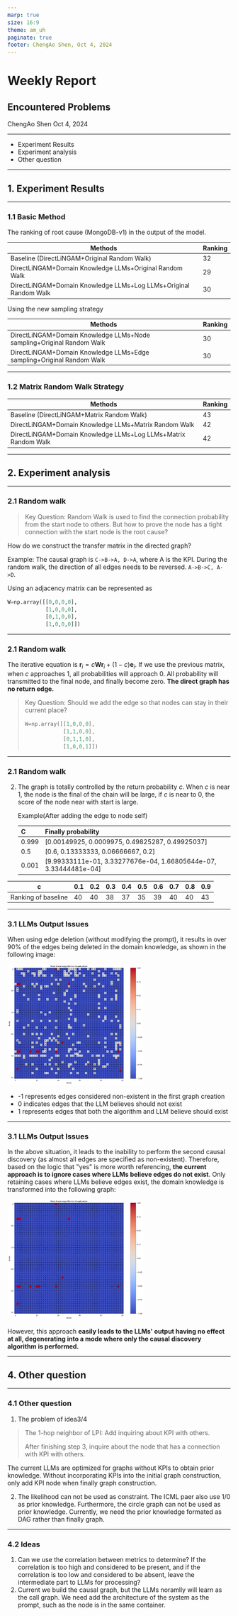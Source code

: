 ```yaml
---
marp: true
size: 16:9
theme: am_uh
paginate: true
footer: ChengAo Shen, Oct 4, 2024
---
```


<!-- _class: cover_e -->
<!-- _header: ![UH_logo](https://raw.githubusercontent.com/ChengAoShen/Image-Hosting/main/images/UH_logo.png) -->
<!-- _footer: ![UH_brand](https://raw.githubusercontent.com/ChengAoShen/Image-Hosting/main/images/UH_brand.png) -->
<!-- _paginate: "" -->

# Weekly Report

## Encountered Problems

ChengAo Shen
Oct 4, 2024

---

<!-- _class: toc_b -->
<!-- _header: <br>CONTENTS<br>![UH_logo](https://raw.githubusercontent.com/ChengAoShen/Image-Hosting/main/images/UH_logo.png)-->
<!-- _footer: "" -->
<!-- _paginate: "" -->

- Experiment Results
- Experiment analysis
- Other question
---

<!-- _class: trans -->
<!-- _footer: "" -->
<!-- _paginate: "" -->
## 1. Experiment Results

---

<!-- _class: navbar-->
<!-- _header: \ ***Weekly Report*** **Experiment Results**  *Random Walk* *LLMs Output Issues* *Other question* -->

### 1.1 Basic Method

The ranking of root cause (MongoDB-v1) in the output of the model.

| Methods                                                      | Ranking |
| ------------------------------------------------------------ | ------- |
| Baseline (DirectLiNGAM+Original Random Walk)                 | 32      |
| DirectLiNGAM+Domain Knowledge LLMs+Original Random Walk      | 29      |
| DirectLiNGAM+Domain Knowledge LLMs+Log LLMs+Original Random Walk | 30      |

Using the new sampling strategy

| Methods                                                      | Ranking |
| ------------------------------------------------------------ | ------- |
| DirectLiNGAM+Domain Knowledge LLMs+Node sampling+Original Random Walk | 30      |
| DirectLiNGAM+Domain Knowledge LLMs+Edge sampling+Original Random Walk | 30      |

---

<!-- _class: navbar-->
<!-- _header: \ ***Weekly Report*** **Experiment Results**  *Random Walk* *LLMs Output Issues* *Other question* -->
### 1.2 Matrix Random Walk Strategy

| Methods                                                      | Ranking |
| ------------------------------------------------------------ | ------- |
| Baseline (DirectLiNGAM+Matrix Random Walk)                   | 43      |
| DirectLiNGAM+Domain Knowledge LLMs+Matrix Random Walk        | 42      |
| DirectLiNGAM+Domain Knowledge LLMs+Log LLMs+Matrix Random Walk | 42      |

---
<!-- _class: trans -->
<!-- _footer: "" -->
<!-- _paginate: "" -->

## 2. Experiment analysis

---

<!-- _class: navbar-->
<!-- _header: \ ***Weekly Report*** *Experiment analysis* **Random Walk** *LLMs Output Issues* *Other question* -->

### 2.1 Random walk

> Key Question: Random Walk is used to find the connection probability from the start node to others. But how to prove the node has a tight connection with the start node is the root cause?


How do we construct the transfer matrix in the directed graph?

   Example: The causal graph is `C->B->A, D->A`, where A is the KPI. During the random walk, the direction of all edges needs to be reversed. `A->B->C, A->D`.

   Using an adjacency matrix can be represented as

   ```python
   W=np.array([[0,0,0,0],
               [1,0,0,0],
               [0,1,0,0],
               [1,0,0,0]])              
   ```

---

<!-- _class: navbar-->
<!-- _header: \ ***Weekly Report*** *Experiment analysis* **Random Walk** *LLMs Output Issues* *Other question* -->

### 2.1 Random walk

The iterative equation is $\mathbf{r}_i=c\mathbf{W}\mathbf{r}_i+(1-c)\mathbf{e}_i$. If we use the previous matrix, when $c$ approaches 1, all probabilities will approach 0. All probability will transmitted to the final node, and finally become zero. **The direct graph has no return edge.**

   > Key Question: Should we add the edge so that nodes can stay in their current place?
   >
   > ```python
   > W=np.array([[1,0,0,0],
   >             [1,1,0,0],
   >             [0,1,1,0],
   >             [1,0,0,1]])
   > ```

---

<!-- _class: navbar-->
<!-- _header: \ ***Weekly Report*** *Experiment analysis* **Random Walk** *LLMs Output Issues* *Other question* -->
### 2.1 Random walk
2. The graph is totally controlled by the return probability $c$. When $c$ is near 1, the node is the final of the chain will be large, if $c$ is near to 0, the score of the node near with start is large.

   Example(After adding the edge to node self)

   | C     | Finally probability                                          |
   | ----- | ------------------------------------------------------------ |
   | 0.999 | [0.00149925, 0.0009975, 0.49825287, 0.49925037]              |
   | 0.5   | [0.6, 0.13333333, 0.06666667, 0.2]                           |
   | 0.001 | [9.99333111e-01, 3.33277676e-04, 1.66805644e-07, 3.33444481e-04] |

| c       | 0.1  | 0.2  | 0.3  | 0.4  | 0.5  | 0.6  | 0.7  | 0.8  | 0.9  |
| ------- | ---- | ---- | ---- | ---- | ---- | ---- | ---- | ---- | ---- |
| Ranking of baseline| 40   | 40   | 38   | 37   | 35   | 39   | 40   | 40   | 43   |


---

<!-- _class: navbar-->
<!-- _header: \ ***Weekly Report*** *Experiment analysis* *Random Walk* **LLMs Output Issues** *Other question* -->
### 3.1 LLMs Output Issues

When using edge deletion (without modifying the prompt), it results in over 90% of the edges being deleted in the domain knowledge, as shown in the following image:

   <img src="https://raw.githubusercontent.com/ChengAoShen/Image-Hosting/main/images/202409272027549.png" alt="output" style="zoom: 30%;" />

   - -1 represents edges considered non-existent in the first graph creation
   - 0 indicates edges that the LLM believes should not exist
   - 1 represents edges that both the algorithm and LLM believe should exist

---

<!-- _class: navbar-->
<!-- _header: \ ***Weekly Report*** *Experiment analysis* *Random Walk* **LLMs Output Issues** *Other question* -->

### 3.1 LLMs Output Issues

In the above situation, it leads to the inability to perform the second causal discovery (as almost all edges are specified as non-existent). Therefore, based on the logic that "yes" is more worth referencing, **the current approach is to ignore cases where LLMs believe edges do not exist**. Only retaining cases where LLMs believe edges exist, the domain knowledge is transformed into the following graph:

   <img src="https://raw.githubusercontent.com/ChengAoShen/Image-Hosting/main/images/202409272033701.png" alt="output" style="zoom:30%;" />

   However, this approach **easily leads to the LLMs' output having no effect at all, degenerating into a mode where only the causal discovery algorithm is performed.**

---

<!-- _class: trans -->
<!-- _footer: "" -->
<!-- _paginate: "" -->
## 4. Other question

---

<!-- _class: navbar-->
<!-- _header: \ ***Weekly Report*** *Experiment analysis* *Random Walk* *LLMs Output Issues* **Other question** -->

### 4.1 Other question

1. The problem of idea3/4

> The 1-hop neighbor of LPI: Add inquiring about KPI with others.
>
> After finishing step 3,  inquire about the node that has a connection with KPI with others.

   The current LLMs are optimized for graphs without KPIs to obtain prior knowledge. Without incorporating KPIs into the initial graph construction, only add KPI node when finally graph construction.

2. The likelihood can not be used as constraint. The ICML paer also use 1/0 as prior knowledge. Furthermore, the circle graph can not be used as prior knowledge. Currently, we need the prior knowledge formated as DAG rather than finally graph.


---

<!-- _class: navbar-->
<!-- _header: \ ***Weekly Report*** *Experiment analysis* *Random Walk* *LLMs Output Issues* **Other question** -->
### 4.2 Ideas

1. Can we use the correlation between metrics to determine? If the correlation is too high and considered to be present, and if the correlation is too low and considered to be absent, leave the intermediate part to LLMs for processing?
2. Current we build the causal graph, but the LLMs noramlly will learn as the call graph. We need add the architecture of the system as the prompt, such as the node is in the same container.